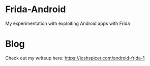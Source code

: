 # Frida-Android
My experimentation with exploiting Android apps with Frida

# Blog
Check out my writeup here: https://joshspicer.com/android-frida-1
